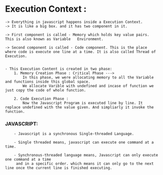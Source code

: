 # Execution Context :

    -> Everything in javascript happens inside a Execution Context.
    -> It is like a big box. and it has two component in it.

    -> First component is called - Memory which holds key value pairs. This is also known as Variable   Environment.

    -> Second component is called - Code component. This is the place  where code is execute one line at a time. It is also called Thread of Execution.


    - This Execution Content is created in two phase:
        1. Memory Creation Phase : Critical Phase --->
            In this phase, we were allocating memory to all the Variable and functions inside this global space.
            We allocate Varible with undefined and incase of function we just copy the code of whole function.

        2. Code Execution Phase :
            Now the Javascript Program is executed line by line. It replace undefined with the value given. And simpliarly it invoke the function.

### JAVASCRIPT:

        - Javascript is a synchronous Single-threaded Language.

        - Single threaded means, javascript can execute one command at a time.

        - Synchronous-threaded language means, Javascript can only execute one command at a time
         and in a specific order. which means it can only go to the next line once the current line is finished executing.
